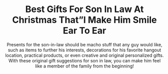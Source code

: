 ---
layout: post
title: Best Gifts For Son In Law At Christmas That”l Make Him Smile Ear To Ear
subtitle: Presents for the son-in-law should be macho stuff that any guy would like, such as items to further his interests, decorations for his favorite hangout location, practical products, or even creative and original personalized gifts. With these original gift suggestions for son in law, you can make him feel like a member of the family from the beginning!
header-img: "img/post/2023/09/copied/medium_gifts_for_son_in_law_at_christmas_9f46488afd.jpg"
header-style: text
permalink: "/gifts-son-in-law-christmas/"
catalog: true
tags:
  - Recipients 
  - Men
---   